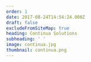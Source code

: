 ```yaml
---
order: 1
date: 2017-08-24T14:54:24.000Z
draft: false
excludeFromSiteMap: true
heading: Continua Solutions
subheading: ' '
image: continua.jpg
thumbnail: continua.png
---
```


